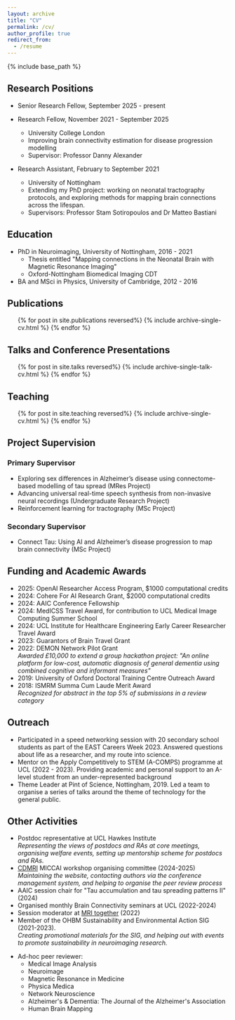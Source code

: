 ```yaml
---
layout: archive
title: "CV"
permalink: /cv/
author_profile: true
redirect_from:
  - /resume
---
```


{% include base_path %}

## Research Positions

* Senior Research Fellow, September 2025 - present
* Research Fellow, November 2021 - September 2025
  * University College London
  * Improving brain connectivity estimation for disease progression modelling
  * Supervisor: Professor Danny Alexander

* Research Assistant, February to September 2021
  * University of Nottingham
  * Extending my PhD project: working on neonatal tractography protocols, and exploring methods for mapping brain connections across the lifespan.
  * Supervisors: Professor Stam Sotiropoulos and Dr Matteo Bastiani

## Education

* PhD in Neuroimaging, University of Nottingham, 2016 - 2021
  * Thesis entitled "Mapping connections in the Neonatal Brain with Magnetic Resonance Imaging"
  * Oxford-Nottingham Biomedical Imaging CDT
* BA and MSci in Physics, University of Cambridge, 2012 - 2016
  

## Publications

  <ul>{% for post in site.publications reversed%}
    {% include archive-single-cv.html %}
  {% endfor %}</ul>
  
## Talks and Conference Presentations

  <ul>{% for post in site.talks reversed%}
    {% include archive-single-talk-cv.html %}
  {% endfor %}</ul>
  
## Teaching

  <ul>{% for post in site.teaching reversed%}
    {% include archive-single-cv.html %}
  {% endfor %}</ul>

## Project Supervision

### Primary Supervisor
- Exploring sex differences in Alzheimer’s disease using connectome-based modelling of tau spread (MRes Project)  
- Advancing universal real-time speech synthesis from non-invasive neural recordings (Undergraduate Research Project)  
- Reinforcement learning for tractography (MSc Project)  

### Secondary Supervisor
- Connect Tau: Using AI and Alzheimer’s disease progression to map brain connectivity (MSc Project)  


## Funding and Academic Awards
- 2025: OpenAI Researcher Access Program, $1000 computational credits
- 2024: Cohere For AI Research Grant, $2000 computational credits
- 2024: AAIC Conference Fellowship  
- 2024: MedICSS Travel Award, for contribution to UCL Medical Image Computing Summer School
- 2024: UCL Institute for Healthcare Engineering Early Career Researcher Travel Award  
- 2023: Guarantors of Brain Travel Grant  
- 2022: DEMON Network Pilot Grant  
  *Awarded £10,000 to extend a group hackathon project: "An online platform for low-cost, automatic diagnosis of general dementia using combined cognitive and informant measures"*  
- 2019: University of Oxford Doctoral Training Centre Outreach Award  
- 2018: ISMRM Summa Cum Laude Merit Award  
  *Recognized for abstract in the top 5% of submissions in a review category*  

  
## Outreach

* Participated in a speed networking session with 20 secondary school students as part of the EAST Careers Week 2023. Answered questions about life as a researcher, and my route into science.
* Mentor on the Apply Competitively to STEM (A-COMPS) programme at UCL (2022 - 2023). Providing academic and personal support to an A-level student from an under-represented background
* Theme Leader at Pint of Science, Nottingham, 2019. Led a team to organise a series of talks around the theme of technology for the general public.

## Other Activities
- Postdoc representative at UCL Hawkes Institute  
  *Representing the views of postdocs and RAs at core meetings, organising welfare events, setting up mentorship scheme for postdocs and RAs.*
- [CDMRI](http://cmic.cs.ucl.ac.uk/cdmri/) MICCAI workshop organising committee (2024-2025)  
  *Maintaining the website, contacting authors via the conference management system, and helping to organise the peer review process*
- AAIC session chair for "Tau accumulation and tau spreading patterns II" (2024)
- Organised monthly Brain Connectivity seminars at UCL (2022-2024)
- Session moderator at [MRI together](https://mritogether.esmrmb.org) (2022)
- Member of the OHBM Sustainability and Environmental Action SIG (2021-2023).   
  *Creating promotional materials for the SIG, and helping out with events to promote sustainability in neuroimaging research.*

* Ad-hoc peer reviewer:
    * Medical Image Analysis 
    * Neuroimage
    * Magnetic Resonance in Medicine
    * Physica Medica
    * Network Neuroscience
    * Alzheimer's & Dementia: The Journal of the Alzheimer's Association
    * Human Brain Mapping
